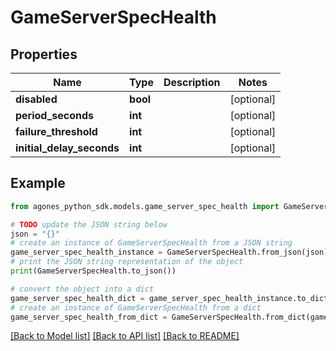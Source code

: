 # GameServerSpecHealth


## Properties

Name | Type | Description | Notes
------------ | ------------- | ------------- | -------------
**disabled** | **bool** |  | [optional] 
**period_seconds** | **int** |  | [optional] 
**failure_threshold** | **int** |  | [optional] 
**initial_delay_seconds** | **int** |  | [optional] 

## Example

```python
from agones_python_sdk.models.game_server_spec_health import GameServerSpecHealth

# TODO update the JSON string below
json = "{}"
# create an instance of GameServerSpecHealth from a JSON string
game_server_spec_health_instance = GameServerSpecHealth.from_json(json)
# print the JSON string representation of the object
print(GameServerSpecHealth.to_json())

# convert the object into a dict
game_server_spec_health_dict = game_server_spec_health_instance.to_dict()
# create an instance of GameServerSpecHealth from a dict
game_server_spec_health_from_dict = GameServerSpecHealth.from_dict(game_server_spec_health_dict)
```
[[Back to Model list]](../README.md#documentation-for-models) [[Back to API list]](../README.md#documentation-for-api-endpoints) [[Back to README]](../README.md)


